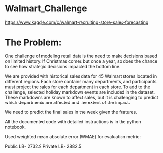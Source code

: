 # Walmart_Challenge

https://www.kaggle.com/c/walmart-recruiting-store-sales-forecasting

# The Problem:
One challenge of modeling retail data is the need to make decisions based on limited history. If Christmas comes but once a year, so does the chance to see how strategic decisions impacted the bottom line.

We are provided with historical sales data for 45 Walmart stores located in different regions. Each store contains many departments, and participants must project the sales for each department in each store. To add to the challenge, selected holiday markdown events are included in the dataset. These markdowns are known to affect sales, but it is challenging to predict which departments are affected and the extent of the impact.

We need to predict the final sales in the week given the features.

All the documented code with detailed instructions is in the python notebook.

Used weighted mean absolute error (WMAE) for evaluation metric:

Public  LB- 2732.9
Private LB- 2882.5
